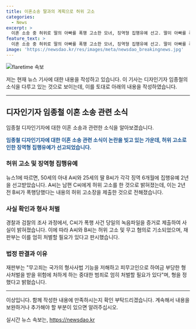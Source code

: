 ```yaml
---
title: 이혼소송 딸과의 계획으로 허위 고소
categories:
  - News
excerpt: >
  이혼 소송 중 허위로 딸의 아빠를 폭행 고소한 모녀, 징역형 집행유예 선고. 딸이 아빠를 폭행했다는 허위 주장에 대해 결국 녹음파일로 진실이 밝혀졌으며, 모녀는 유리한 자료로 사용하기 위해 공모했다는 혐의로 징역 6개월에 집행유예 2년을 선고받았다. 재판부는 피고인들의 부정행위를 객관적으로 입증하는 증거가 있음에도 불구하고 반성하지 않았으며, 그러나 형사처벌 전력이 없는 점 등을 고려하여 유리한 정상으로 참작해 형을 정했다고 밝혔다.
feature_text: >
  이혼 소송 중 허위로 딸의 아빠를 폭행 고소한 모녀, 징역형 집행유예 선고. 딸이 아빠를 폭행했다는 허위 주장에 대해 결국 녹음파일로 진실이 밝혀졌으며, 모녀는 유리한 자료로 사용하기 위해 공모했다는 혐의로 징역 6개월에 집행유예 2년을 선고받았다. 재판부는 피고인들의 부정행위를 객관적으로 입증하는 증거가 있음에도 불구하고 반성하지 않았으며, 그러나 형사처벌 전력이 없는 점 등을 고려하여 유리한 정상으로 참작해 형을 정했다고 밝혔다.
image: 'https://newsdao.kr/res/images/meta/newsdao_breakingnews.jpg'
---
```


<p><img src="https://newsdao.kr/res/images/meta/newsdao_breakingnews.jpg" alt="flaretime 속보" /></p>

<p>저는 현재 뉴스 기사에 대한 내용을 작성하고 있습니다. 이 기사는 디자인기자 임종철의 소식을 다루고 있는 것으로 보이는데, 이를 토대로 아래의 내용을 작성하였습니다.</p>

<hr />

<h2 data-ke-size="size26">디자인기자 임종철 이혼 소송 관련 소식</h2>

<p>임종철 디자인기자에 대한 이혼 소송과 관련한 소식을 알아보겠습니다.</p>

<p data-ke-size="size16"><b><span style="color: #1a5490;">임종철 디자인기자에 대한 이혼 소송 관련 소식이 논란을 빚고 있는 가운데, 허위 고소로 인한 징역형 집행유예가 선고되었습니다.</span></b></p>

<h3>허위 고소 및 징역형 집행유예</h3>

<p>뉴스1에 따르면, 50세의 아내 A씨와 25세의 딸 B씨가 각각 징역 6개월에 집행유예 2년을 선고받았습니다. A씨는 남편 C씨에게 허위 고소를 한 것으로 밝혀졌는데, 이는 2년 전 B씨가 폭행당했다는 내용의 허위 고소장을 제출한 것으로 전해졌습니다.</p>

<h3>사실 확인과 형사 처벌</h3>

<p>경찰과 검찰의 조사 과정에서, C씨가 폭행 사건 당일의 녹음파일을 증거로 제출하여 사실이 밝혀졌습니다. 이에 따라 A씨와 B씨는 허위 고소 및 무고 혐의로 기소되었으며, 재판부는 이를 엄히 처벌할 필요가 있다고 판시했습니다.</p>

<h3>법정 판결과 이유</h3>

<p>재판부는 "무고죄는 국가의 형사사법 기능을 저해하고 피무고인으로 하여금 부당한 형사처벌을 받을 위험에 처하게 하는 중대한 범죄로 엄히 처벌할 필요가 있다"며, 형을 정했다고 밝혔습니다.</p>

<hr />

<p>이상입니다. 함께 작성한 내용에 만족하시는지 확인 부탁드리겠습니다. 계속해서 내용을 보완하거나 추가해야 할 부분이 있으면 알려주십시오.</p>
실시간 뉴스 속보는, <a href="https://newsdao.kr" rel="dofollow">https://newsdao.kr</a>


